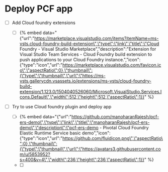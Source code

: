 # Deploy PCF app

* [ ] Add Cloud foundry extensions

  * [ ] {% embed data="{\"url\":\"https://marketplace.visualstudio.com/items?itemName=ms-vsts.cloud-foundry-build-extension\",\"type\":\"link\",\"title\":\"Cloud Foundry - Visual Studio Marketplace\",\"description\":\"Extension for Visual Studio Team Services - Cloud Foundry build extension to push applications to your Cloud Foundry instance.\",\"icon\":{\"type\":\"icon\",\"url\":\"https://marketplace.visualstudio.com/favicon.ico\",\"aspectRatio\":0},\"thumbnail\":{\"type\":\"thumbnail\",\"url\":\"https://ms-vsts.gallerycdn.vsassets.io/extensions/ms-vsts/cloud-foundry-build-extension/1.123.0/1504040526060/Microsoft.VisualStudio.Services.Icons.Default\",\"width\":512,\"height\":512,\"aspectRatio\":1}}" %}

* [ ] Try to use Cloud foundry plugin and deploy app
  * [ ] {% embed data="{\"url\":\"https://github.com/manoharanRajesh/pcf-ers-demo\",\"type\":\"link\",\"title\":\"manoharanRajesh/pcf-ers-demo\",\"description\":\"pcf-ers-demo - Pivotal Cloud Foundry Elastic Runtime Service basic demo\",\"icon\":{\"type\":\"icon\",\"url\":\"https://github.com/fluidicon.png\",\"aspectRatio\":0},\"thumbnail\":{\"type\":\"thumbnail\",\"url\":\"https://avatars3.githubusercontent.com/u/5853952?s=400&v=4\",\"width\":236,\"height\":236,\"aspectRatio\":1}}" %}
  * [ ] 

